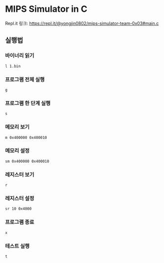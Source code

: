 # MIPS Simulator in C

Repl.it 링크: https://repl.it/@yongjin0802/mips-simulator-team-0x03#main.c

## 실행법

### 바이너리 읽기

```
l 1.bin
```

### 프로그램 전체 실행

```
g
```

### 프로그램 한 단계 실행

```
s
```

### 메모리 보기

```
m 0x400000 0x400010
```

### 메모리 설정

```
sm 0x400000 0x400010
```

### 레지스터 보기

```
r
```

### 레지스터 설정

```
sr 10 0x4000
```

### 프로그램 종료

```
x
```

### 테스트 실행

```
t
```
